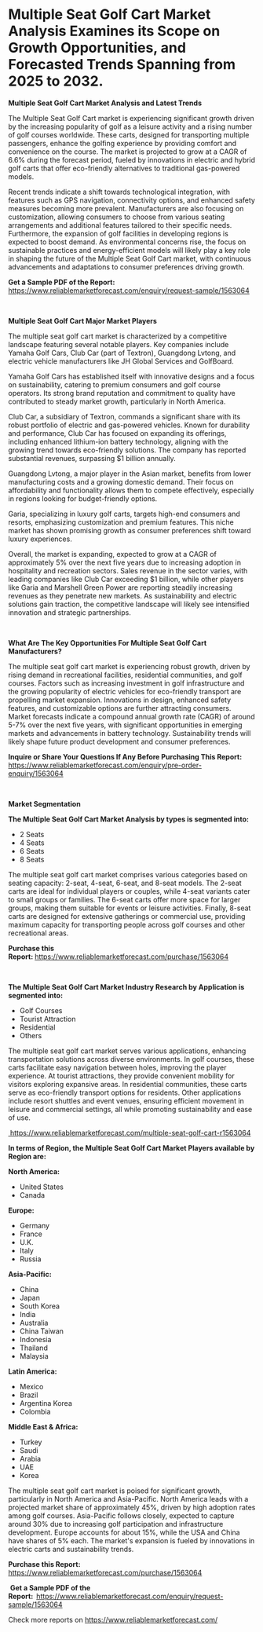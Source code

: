 <p><h1>Multiple Seat Golf Cart Market Analysis Examines its Scope on Growth Opportunities, and Forecasted Trends Spanning from 2025 to 2032.</h1></p><p><strong>Multiple Seat Golf Cart Market Analysis and Latest Trends</strong></p>
<p><p>The Multiple Seat Golf Cart market is experiencing significant growth driven by the increasing popularity of golf as a leisure activity and a rising number of golf courses worldwide. These carts, designed for transporting multiple passengers, enhance the golfing experience by providing comfort and convenience on the course. The market is projected to grow at a CAGR of 6.6% during the forecast period, fueled by innovations in electric and hybrid golf carts that offer eco-friendly alternatives to traditional gas-powered models.</p><p>Recent trends indicate a shift towards technological integration, with features such as GPS navigation, connectivity options, and enhanced safety measures becoming more prevalent. Manufacturers are also focusing on customization, allowing consumers to choose from various seating arrangements and additional features tailored to their specific needs. Furthermore, the expansion of golf facilities in developing regions is expected to boost demand. As environmental concerns rise, the focus on sustainable practices and energy-efficient models will likely play a key role in shaping the future of the Multiple Seat Golf Cart market, with continuous advancements and adaptations to consumer preferences driving growth.</p></p>
<p><strong>Get a Sample PDF of the Report:&nbsp;</strong> <a href="https://www.reliablemarketforecast.com/enquiry/request-sample/1563064?utm_campaign=3081&utm_medium=2&utm_source=Github&utm_content=ia&utm_term=30032025&utm_id=multiple-seat-golf-cart">https://www.reliablemarketforecast.com/enquiry/request-sample/1563064</a></p>
<p>&nbsp;</p>
<p><strong>Multiple Seat Golf Cart Major Market Players</strong></p>
<p><p>The multiple seat golf cart market is characterized by a competitive landscape featuring several notable players. Key companies include Yamaha Golf Cars, Club Car (part of Textron), Guangdong Lvtong, and electric vehicle manufacturers like JH Global Services and GolfBoard. </p><p>Yamaha Golf Cars has established itself with innovative designs and a focus on sustainability, catering to premium consumers and golf course operators. Its strong brand reputation and commitment to quality have contributed to steady market growth, particularly in North America.</p><p>Club Car, a subsidiary of Textron, commands a significant share with its robust portfolio of electric and gas-powered vehicles. Known for durability and performance, Club Car has focused on expanding its offerings, including enhanced lithium-ion battery technology, aligning with the growing trend towards eco-friendly solutions. The company has reported substantial revenues, surpassing $1 billion annually.</p><p>Guangdong Lvtong, a major player in the Asian market, benefits from lower manufacturing costs and a growing domestic demand. Their focus on affordability and functionality allows them to compete effectively, especially in regions looking for budget-friendly options.</p><p>Garia, specializing in luxury golf carts, targets high-end consumers and resorts, emphasizing customization and premium features. This niche market has shown promising growth as consumer preferences shift toward luxury experiences. </p><p>Overall, the market is expanding, expected to grow at a CAGR of approximately 5% over the next five years due to increasing adoption in hospitality and recreation sectors. Sales revenue in the sector varies, with leading companies like Club Car exceeding $1 billion, while other players like Garia and Marshell Green Power are reporting steadily increasing revenues as they penetrate new markets. As sustainability and electric solutions gain traction, the competitive landscape will likely see intensified innovation and strategic partnerships.</p></p>
<p>&nbsp;</p>
<p><strong>What Are The Key Opportunities For Multiple Seat Golf Cart Manufacturers?</strong></p>
<p><p>The multiple seat golf cart market is experiencing robust growth, driven by rising demand in recreational facilities, residential communities, and golf courses. Factors such as increasing investment in golf infrastructure and the growing popularity of electric vehicles for eco-friendly transport are propelling market expansion. Innovations in design, enhanced safety features, and customizable options are further attracting consumers. Market forecasts indicate a compound annual growth rate (CAGR) of around 5-7% over the next five years, with significant opportunities in emerging markets and advancements in battery technology. Sustainability trends will likely shape future product development and consumer preferences.</p></p>
<p><strong>Inquire or Share Your Questions If Any Before Purchasing This Report:</strong> <a href="https://www.reliablemarketforecast.com/enquiry/pre-order-enquiry/1563064?utm_campaign=3081&utm_medium=2&utm_source=Github&utm_content=ia&utm_term=30032025&utm_id=multiple-seat-golf-cart">https://www.reliablemarketforecast.com/enquiry/pre-order-enquiry/1563064</a></p>
<p>&nbsp;</p>
<p><strong>Market Segmentation</strong></p>
<p><strong>The Multiple Seat Golf Cart Market Analysis by types is segmented into:</strong></p>
<p><ul><li>2 Seats</li><li>4 Seats</li><li>6 Seats</li><li>8 Seats</li></ul></p>
<p><p>The multiple seat golf cart market comprises various categories based on seating capacity: 2-seat, 4-seat, 6-seat, and 8-seat models. The 2-seat carts are ideal for individual players or couples, while 4-seat variants cater to small groups or families. The 6-seat carts offer more space for larger groups, making them suitable for events or leisure activities. Finally, 8-seat carts are designed for extensive gatherings or commercial use, providing maximum capacity for transporting people across golf courses and other recreational areas.</p></p>
<p><strong>Purchase this Report:&nbsp;</strong><a href="https://www.reliablemarketforecast.com/purchase/1563064?utm_campaign=3081&utm_medium=2&utm_source=Github&utm_content=ia&utm_term=30032025&utm_id=multiple-seat-golf-cart">https://www.reliablemarketforecast.com/purchase/1563064</a></p>
<p>&nbsp;</p>
<p><strong>The Multiple Seat Golf Cart Market Industry Research by Application is segmented into:</strong></p>
<p><ul><li>Golf Courses</li><li>Tourist Attraction</li><li>Residential</li><li>Others</li></ul></p>
<p><p>The multiple seat golf cart market serves various applications, enhancing transportation solutions across diverse environments. In golf courses, these carts facilitate easy navigation between holes, improving the player experience. At tourist attractions, they provide convenient mobility for visitors exploring expansive areas. In residential communities, these carts serve as eco-friendly transport options for residents. Other applications include resort shuttles and event venues, ensuring efficient movement in leisure and commercial settings, all while promoting sustainability and ease of use.</p></p>
<p><a href="https://www.reliablemarketforecast.com/multiple-seat-golf-cart-r1563064?utm_campaign=3081&utm_medium=2&utm_source=Github&utm_content=ia&utm_term=30032025&utm_id=multiple-seat-golf-cart">&nbsp;https://www.reliablemarketforecast.com/multiple-seat-golf-cart-r1563064</a></p>
<p><strong>In terms of Region, the Multiple Seat Golf Cart Market Players available by Region are:</strong></p>
<p>
    <p> <strong> North America: </strong>
        <ul>
            <li>United States</li>
            <li>Canada</li>
        </ul>
        </p> 
    <p> <strong> Europe: </strong>
        <ul>
            <li>Germany</li>
            <li>France</li>
            <li>U.K.</li>
            <li>Italy</li>
            <li>Russia</li>
        </ul>
        </p> 
    <p> <strong> Asia-Pacific: </strong>
        <ul>
            <li>China</li>
            <li>Japan</li>
            <li>South Korea</li>
            <li>India</li>
            <li>Australia</li>
            <li>China Taiwan</li>
            <li>Indonesia</li>
            <li>Thailand</li>
            <li>Malaysia</li>
        </ul>
        </p> 
    <p> <strong> Latin America: </strong>
        <ul>
            <li>Mexico</li>
            <li>Brazil</li>
            <li>Argentina Korea</li>
            <li>Colombia</li>
        </ul>
        </p> 
    <p> <strong> Middle East & Africa: </strong>
        <ul>
            <li>Turkey</li>
            <li>Saudi</li>
            <li>Arabia</li>
            <li>UAE</li>
            <li>Korea</li>
        </ul>
    </p>
    </p>
<p><p>The multiple seat golf cart market is poised for significant growth, particularly in North America and Asia-Pacific. North America leads with a projected market share of approximately 45%, driven by high adoption rates among golf courses. Asia-Pacific follows closely, expected to capture around 30% due to increasing golf participation and infrastructure development. Europe accounts for about 15%, while the USA and China have shares of 5% each. The market's expansion is fueled by innovations in electric carts and sustainability trends.</p></p>
<p><strong>Purchase this Report: </strong><a href="https://www.reliablemarketforecast.com/purchase/1563064?utm_campaign=3081&utm_medium=2&utm_source=Github&utm_content=ia&utm_term=30032025&utm_id=multiple-seat-golf-cart">https://www.reliablemarketforecast.com/purchase/1563064</a></p>
<p>&nbsp;<strong>Get a Sample PDF of the Report:&nbsp;&nbsp;</strong><a href="https://www.reliablemarketforecast.com/enquiry/request-sample/1563064?utm_campaign=3081&utm_medium=2&utm_source=Github&utm_content=ia&utm_term=30032025&utm_id=multiple-seat-golf-cart">https://www.reliablemarketforecast.com/enquiry/request-sample/1563064</a></p>
<p><strong></strong></p>
<p>Check more reports on <a href="https://www.reliablemarketforecast.com/?utm_campaign=3081&utm_medium=2&utm_source=Github&utm_content=ia&utm_term=30032025&utm_id=multiple-seat-golf-cart">https://www.reliablemarketforecast.com/</a></p>